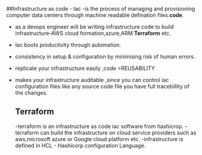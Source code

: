 ##Infrastructure as code - Iac
-is the process  of managing and provisioning computer data centers through machine readable defination files.**code**.
- as a devops engineer will be writing infrastructure code to build infrastructure-AWS cloud formation,azure,ARM **Terraform** etc.
- Iac boots productivity through automation.
- consistency in setup & configuration by minimising risk of human errors.
- replicate your infrastructure easily ,code =REUSABILITY
- makes your infrastructure auditable ,since you can control iac configuration files like any source code file you have full tracebillity of the changes.
  ## Terraform

  -terraform is an infrastructure as code iac software from hashicrop.
  -terraform can build the infrastructure on cloud service  providers such as aws,microsoft azure or Google cloud platform etc.
  -infrastructure is defined in HCL - Hashicorp configuration Language.
   
